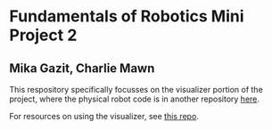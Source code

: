 # Fundamentals of Robotics Mini Project 2
## Mika Gazit, Charlie Mawn

This respository specifically focusses on the visualizer portion of the project, where the physical robot code is in another repository [here](https://github.com/Zaraius/hiwonder-armpi-pro). 

For resources on using the visualizer, see [this repo](https://github.com/OlinCollege-FunRobo/arm-kinematics-module). 


